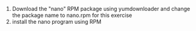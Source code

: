 1. Download the "nano" RPM package using yumdownloader and change the package name to nano.rpm for this exercise
2. install the nano program using RPM
